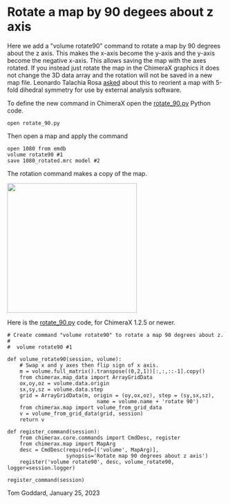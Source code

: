 # Rotate a map by 90 degees about z axis

Here we add a "volume rotate90" command to rotate a map by 90 degrees about the z axis.  This makes the x-axis become the y-axis and the y-axis become the negative x-axis.  This allows saving the map with the axes rotated.  If you instead just rotate the map in the ChimeraX graphics it does not change the 3D data array and the rotation will not be saved in a new map file.  Leonardo Talachia Rosa [asked](https://www.rbvi.ucsf.edu/pipermail/chimera-users/2023-January/019028.html) about this to reorient a map with 5-fold dihedral symmetry for use by external analysis software.

To define the new command in ChimeraX open the [rotate_90.py](rotate_90.py) Python code.

    open rotate_90.py

Then open a map and apply the command

    open 1080 from emdb
    volume rotate90 #1
    save 1080_rotated.mrc model #2

The rotation command makes a copy of the map.

<img src="rotate90.png" width="300">

Here is the [rotate_90.py](rotate_90.py) code, for ChimeraX 1.2.5 or newer.

    # Create command "volume rotate90" to rotate a map 90 degrees about z.
    #
    #  volume rotate90 #1

    def volume_rotate90(session, volume):
        # Swap x and y axes then flip sign of x axis.
        m = volume.full_matrix().transpose((0,2,1))[:,:,::-1].copy()
        from chimerax.map_data import ArrayGridData
        ox,oy,oz = volume.data.origin
        sx,sy,sz = volume.data.step
        grid = ArrayGridData(m, origin = (oy,ox,oz), step = (sy,sx,sz),
                                 name = volume.name + 'rotate 90')
        from chimerax.map import volume_from_grid_data
        v = volume_from_grid_data(grid, session)
        return v

    def register_command(session):
        from chimerax.core.commands import CmdDesc, register
        from chimerax.map import MapArg
        desc = CmdDesc(required=[('volume', MapArg)],
                       synopsis='Rotate map 90 degrees about z axis')
        register('volume rotate90', desc, volume_rotate90, logger=session.logger)

    register_command(session)

Tom Goddard, January 25, 2023

